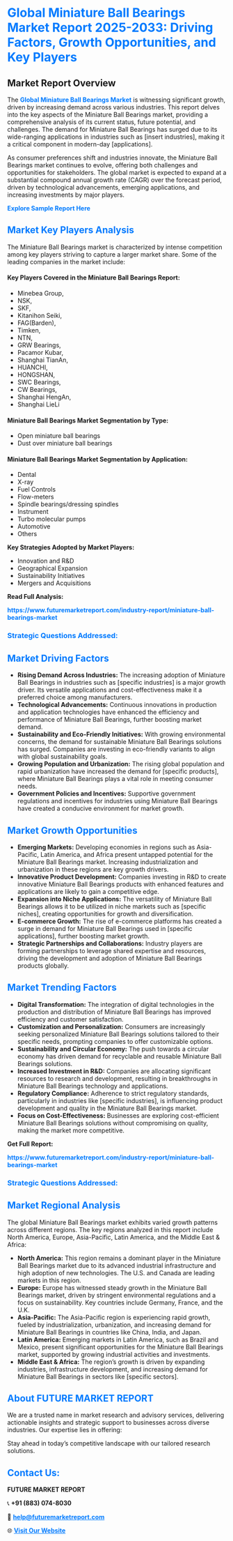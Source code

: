 <h1 style="color: #007BFF;">Global Miniature Ball Bearings Market Report 2025-2033: Driving Factors, Growth Opportunities, and Key Players</h1>

<section id="overview">
<h2>Market Report Overview</h2>
<p>The <a href="https://www.futuremarketreport.com/industry-report/miniature-ball-bearings-market" style="color: #007BFF; text-decoration: none;"><strong>Global Miniature Ball Bearings Market</strong></a> is witnessing significant growth, driven by increasing demand across various industries. This report delves into the key aspects of the Miniature Ball Bearings market, providing a comprehensive analysis of its current status, future potential, and challenges. The demand for Miniature Ball Bearings has surged due to its wide-ranging applications in industries such as [insert industries], making it a critical component in modern-day [applications].</p>
<p>As consumer preferences shift and industries innovate, the Miniature Ball Bearings market continues to evolve, offering both challenges and opportunities for stakeholders. The global market is expected to expand at a substantial compound annual growth rate (CAGR) over the forecast period, driven by technological advancements, emerging applications, and increasing investments by major players.</p>
</section>

<section id="overview">
<p><a href="https://www.futuremarketreport.com/request-sample/reportId=60843" style="color: #007BFF; text-decoration: none;"><strong>Explore Sample Report Here</strong></a></p>
</section>

<section id="key-players">
<h2 style="color: #007BFF;">Market Key Players Analysis</h2>
<p>The Miniature Ball Bearings market is characterized by intense competition among key players striving to capture a larger market share. Some of the leading companies in the market include:</p>
<h4>Key Players Covered in the Miniature Ball Bearings Report:</h4>
<ul><li>Minebea Group,</li><li>NSK,</li><li>SKF,</li><li>Kitanihon Seiki,</li><li>FAG(Barden),</li><li>Timken,</li><li>NTN,</li><li>GRW Bearings,</li><li>Pacamor Kubar,</li><li>Shanghai TianAn,</li><li>HUANCHI,</li><li>HONGSHAN,</li><li>SWC Bearings,</li><li>CW Bearings,</li><li>Shanghai HengAn,</li><li>Shanghai LieLi</li></ul>
<h4>Miniature Ball Bearings Market Segmentation by Type:</h4>
<ul><li>Open miniature ball bearings</li><li>Dust over miniature ball bearings</li></ul>

<h4>Miniature Ball Bearings Market Segmentation by Application:</h4>
<ul><li>Dental</li><li>X-ray</li><li>Fuel Controls</li><li>Flow-meters</li><li>Spindle bearings/dressing spindles</li><li>Instrument</li><li>Turbo molecular pumps</li><li>Automotive</li><li>Others</li></ul>
<p><strong>Key Strategies Adopted by Market Players:</strong></p>
<ul>
<li>Innovation and R&D</li>
<li>Geographical Expansion</li>
<li>Sustainability Initiatives</li>
<li>Mergers and Acquisitions</li>
</ul>
</section>

<section>
<p><strong>Read Full Analysis: </strong></p><a href="https://www.futuremarketreport.com/industry-report/miniature-ball-bearings-market" style="color: #007BFF; text-decoration: none;"><strong>https://www.futuremarketreport.com/industry-report/miniature-ball-bearings-market</strong></a>
<h3 style="color: #007BFF;">Strategic Questions Addressed:</h3>
</section>

<section id="driving-factors">
<h2 style="color: #007BFF;">Market Driving Factors</h2>
<ul>
<li><strong>Rising Demand Across Industries:</strong> The increasing adoption of Miniature Ball Bearings in industries such as [specific industries] is a major growth driver. Its versatile applications and cost-effectiveness make it a preferred choice among manufacturers.</li>
<li><strong>Technological Advancements:</strong> Continuous innovations in production and application technologies have enhanced the efficiency and performance of Miniature Ball Bearings, further boosting market demand.</li>
<li><strong>Sustainability and Eco-Friendly Initiatives:</strong> With growing environmental concerns, the demand for sustainable Miniature Ball Bearings solutions has surged. Companies are investing in eco-friendly variants to align with global sustainability goals.</li>
<li><strong>Growing Population and Urbanization:</strong> The rising global population and rapid urbanization have increased the demand for [specific products], where Miniature Ball Bearings plays a vital role in meeting consumer needs.</li>
<li><strong>Government Policies and Incentives:</strong> Supportive government regulations and incentives for industries using Miniature Ball Bearings have created a conducive environment for market growth.</li>
</ul>
</section>

<section id="growth-opportunities">
<h2 style="color: #007BFF;">Market Growth Opportunities</h2>
<ul>
<li><strong>Emerging Markets:</strong> Developing economies in regions such as Asia-Pacific, Latin America, and Africa present untapped potential for the Miniature Ball Bearings market. Increasing industrialization and urbanization in these regions are key growth drivers.</li>
<li><strong>Innovative Product Development:</strong> Companies investing in R&D to create innovative Miniature Ball Bearings products with enhanced features and applications are likely to gain a competitive edge.</li>
<li><strong>Expansion into Niche Applications:</strong> The versatility of Miniature Ball Bearings allows it to be utilized in niche markets such as [specific niches], creating opportunities for growth and diversification.</li>
<li><strong>E-commerce Growth:</strong> The rise of e-commerce platforms has created a surge in demand for Miniature Ball Bearings used in [specific applications], further boosting market growth.</li>
<li><strong>Strategic Partnerships and Collaborations:</strong> Industry players are forming partnerships to leverage shared expertise and resources, driving the development and adoption of Miniature Ball Bearings products globally.</li>
</ul>
</section>

<section id="trending-factors">
<h2 style="color: #007BFF;">Market Trending Factors</h2>
<ul>
<li><strong>Digital Transformation:</strong> The integration of digital technologies in the production and distribution of Miniature Ball Bearings has improved efficiency and customer satisfaction.</li>
<li><strong>Customization and Personalization:</strong> Consumers are increasingly seeking personalized Miniature Ball Bearings solutions tailored to their specific needs, prompting companies to offer customizable options.</li>
<li><strong>Sustainability and Circular Economy:</strong> The push towards a circular economy has driven demand for recyclable and reusable Miniature Ball Bearings solutions.</li>
<li><strong>Increased Investment in R&D:</strong> Companies are allocating significant resources to research and development, resulting in breakthroughs in Miniature Ball Bearings technology and applications.</li>
<li><strong>Regulatory Compliance:</strong> Adherence to strict regulatory standards, particularly in industries like [specific industries], is influencing product development and quality in the Miniature Ball Bearings market.</li>
<li><strong>Focus on Cost-Effectiveness:</strong> Businesses are exploring cost-efficient Miniature Ball Bearings solutions without compromising on quality, making the market more competitive.</li>
</ul>
</section>

<section>
<p><strong>Get Full Report: </strong></p><a href="https://www.futuremarketreport.com/industry-report/miniature-ball-bearings-market" style="color: #007BFF; text-decoration: none;"><strong>https://www.futuremarketreport.com/industry-report/miniature-ball-bearings-market</strong></a>
<h3 style="color: #007BFF;">Strategic Questions Addressed:</h3>
</section>


<section id="regional-analysis">
<h2 style="color: #007BFF;">Market Regional Analysis</h2>
<p>The global Miniature Ball Bearings market exhibits varied growth patterns across different regions. The key regions analyzed in this report include North America, Europe, Asia-Pacific, Latin America, and the Middle East & Africa:</p>
<ul>
<li><strong>North America:</strong> This region remains a dominant player in the Miniature Ball Bearings market due to its advanced industrial infrastructure and high adoption of new technologies. The U.S. and Canada are leading markets in this region.</li>
<li><strong>Europe:</strong> Europe has witnessed steady growth in the Miniature Ball Bearings market, driven by stringent environmental regulations and a focus on sustainability. Key countries include Germany, France, and the U.K.</li>
<li><strong>Asia-Pacific:</strong> The Asia-Pacific region is experiencing rapid growth, fueled by industrialization, urbanization, and increasing demand for Miniature Ball Bearings in countries like China, India, and Japan.</li>
<li><strong>Latin America:</strong> Emerging markets in Latin America, such as Brazil and Mexico, present significant opportunities for the Miniature Ball Bearings market, supported by growing industrial activities and investments.</li>
<li><strong>Middle East & Africa:</strong> The region’s growth is driven by expanding industries, infrastructure development, and increasing demand for Miniature Ball Bearings in sectors like [specific sectors].</li>
</ul>
</section>

<footer>
<h2 style="color: #007BFF;">About FUTURE MARKET REPORT</h2>
<p>We are a trusted name in market research and advisory services, delivering actionable insights and strategic support to businesses across diverse industries. Our expertise lies in offering:</p>

<p>Stay ahead in today’s competitive landscape with our tailored research solutions.</p>

<h2 style="color: #007BFF;">Contact Us:</h2>
<p><strong>FUTURE MARKET REPORT</strong></p>
<p>📞 <strong>+91 (883) 074-8030</strong></p>
<p>📧 <strong><a href="mailto:help@futuremarketreport.com" style="color: #007BFF;">help@futuremarketreport.com</a></strong></p>
<p>🌐 <strong><a href="https://www.futuremarketreport.com/" style="color: #007BFF;">Visit Our Website</a></strong></p>
</footer>